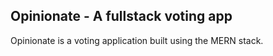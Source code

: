 ## Opinionate - A fullstack voting app

Opinionate is a voting application built using the MERN stack.
